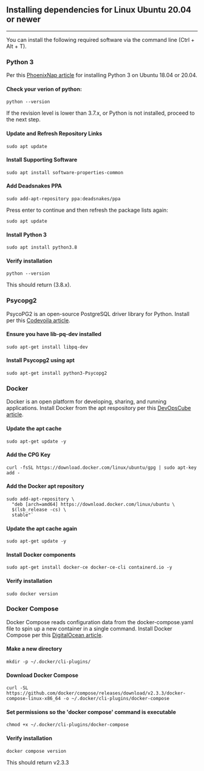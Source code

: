 ## Installing dependencies for Linux Ubuntu 20.04 or newer
___

You can install the following required software via the command line (Ctrl + Alt + T).
### Python 3
Per this [PhoenixNap article](https://phoenixnap.com/kb/how-to-install-python-3-ubuntu) for installing Python 3 on Ubuntu 18.04 or 20.04.

#### Check your verion of python:
`python --version`

If the revision level is lower than 3.7.x, or Python is not installed, proceed to the next step.

#### Update and Refresh Repository Links
`sudo apt update`

#### Install Supporting Software
`sudo apt install software-properties-common`

#### Add Deadsnakes PPA
`sudo add-apt-repository ppa:deadsnakes/ppa`


Press enter to continue and then refresh the package lists again:


`sudo apt update`

#### Install Python 3
`sudo apt install python3.8`

#### Verify installation
`python --version`

This should return (3.8.x).

### Psycopg2
PsycoPG2 is an open-source PostgreSQL driver library for Python. Install per this [Codevoila article](https://www.codevoila.com/post/2/python3-connect-postgresql-with-psycopg2-on-ubuntu).

#### Ensure you have lib-pq-dev installed
`sudo apt-get install libpq-dev`

#### Install Psycopg2 using apt
`sudo apt-get install python3-Psycopg2`

### Docker
Docker is an open platform for developing, sharing, and running applications. Install Docker from the apt respository per this [DevOpsCube article](https://devopscube.com/how-to-install-and-configure-docker/).

#### Update the apt cache
`sudo apt-get update -y`

#### Add the CPG Key
`curl -fsSL https://download.docker.com/linux/ubuntu/gpg | sudo apt-key add -`

#### Add the Docker apt repository
 ```
 sudo add-apt-repository \
   "deb [arch=amd64] https://download.docker.com/linux/ubuntu \
   $(lsb_release -cs) \
   stable"`
```

#### Update the apt cache again
`sudo apt-get update -y`

#### Install Docker components
`sudo apt-get install docker-ce docker-ce-cli containerd.io -y`

#### Verify installation
`sudo docker version`

### Docker Compose
Docker Compose reads configuration data from the docker-compose.yaml file to spin up a new container in a single command. Install Docker Compose per this [DigitalOcean article](https://www.digitalocean.com/community/tutorials/how-to-install-and-use-docker-compose-on-ubuntu-22-04docker).

#### Make a new directory
`mkdir -p ~/.docker/cli-plugins/`

#### Download Docker Compose
`curl -SL https://github.com/docker/compose/releases/download/v2.3.3/docker-compose-linux-x86_64 -o ~/.docker/cli-plugins/docker-compose`

#### Set permissions so the 'docker compose' command is executable
`chmod +x ~/.docker/cli-plugins/docker-compose`

#### Verify installation
`docker compose version`

This should return v2.3.3
